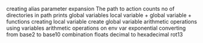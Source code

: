 creating alias
parameter expansion
The path to action
counts no of directories in path
prints global variables
local variable + global variable + functions
creating local variable
create global variable
arithmetic operations using variables
arithmetic operations on env var
exponential
converting from base2 to base10
combination
floats
decimal to hexadecimal
rot13
